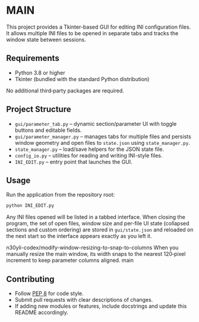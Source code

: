 # MAIN

This project provides a Tkinter-based GUI for editing INI configuration files.
It allows multiple INI files to be opened in separate tabs and tracks the window
state between sessions.

## Requirements
- Python 3.8 or higher
- Tkinter (bundled with the standard Python distribution)

No additional third‑party packages are required.

## Project Structure
- `gui/parameter_tab.py` – dynamic section/parameter UI with toggle buttons
  and editable fields.
- `gui/parameter_manager.py` – manages tabs for multiple files and persists
  window geometry and open files to `state.json` using `state_manager.py`.
- `state_manager.py` – load/save helpers for the JSON state file.
- `config_io.py` – utilities for reading and writing INI-style files.
- `INI_EDIT.py` – entry point that launches the GUI.

## Usage
Run the application from the repository root:

```bash
python INI_EDIT.py
```

Any INI files opened will be listed in a tabbed interface. When closing the
program, the set of open files, window size and per-file UI state (collapsed
sections and custom ordering) are stored in `gui/state.json` and reloaded on the
next start so the interface appears exactly as you left it.

n30yli-codex/modify-window-resizing-to-snap-to-columns
When you manually resize the main window, its width snaps to the nearest
120‑pixel increment to keep parameter columns aligned.
 main

## Contributing
- Follow [PEP 8](https://peps.python.org/pep-0008/) for code style.
- Submit pull requests with clear descriptions of changes.
- If adding new modules or features, include docstrings and update this README
  accordingly.
